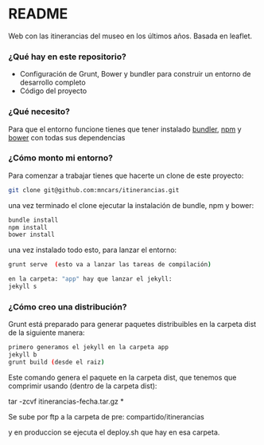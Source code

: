 # README #

Web con las itinerancias del museo en los últimos años. Basada en leaflet.

### ¿Qué hay en este repositorio? ###

* Configuración de Grunt, Bower y bundler para construir un entorno de desarrollo completo
* Código del proyecto

### ¿Qué necesito? ###

Para que el entorno funcione tienes que tener instalado [bundler](http://bundler.io/), [npm](https://www.npmjs.org/)
y [bower](http://bower.io/) con todas sus dependencias

### ¿Cómo monto mi entorno? ###

Para comenzar a trabajar tienes que hacerte un clone de este proyecto:
~~~~~~~~~~~~~~~~~~~~~~~~~~~~ .bash
git clone git@github.com:mncars/itinerancias.git
~~~~~~~~~~~~~~~~~~~~~~~~~~~~

una vez terminado el clone ejecutar la instalación de bundle, npm y bower:

~~~~~~~~~~~~~~~~~~~~~~~~~~~~ .bash
bundle install
npm install
bower install
~~~~~~~~~~~~~~~~~~~~~~~~~~~~

una vez instalado todo esto, para lanzar el entorno:
~~~~~~~~~~~~~~~~~~~~~~~~~~~~ .bash
grunt serve  (esto va a lanzar las tareas de compilación)

en la carpeta: "app" hay que lanzar el jekyll:
jekyll s
~~~~~~~~~~~~~~~~~~~~~~~~~~~~


### ¿Cómo creo una distribución? ###

Grunt está preparado para generar paquetes distribuibles en la carpeta dist de la siguiente manera:

~~~~~~~~~~~~~~~~~~~~~~~~~~~~ .bash
primero generamos el jekyll en la carpeta app
jekyll b
grunt build (desde el raiz)
~~~~~~~~~~~~~~~~~~~~~~~~~~~~

Este comando genera el paquete en la carpeta dist, que tenemos que comprimir usando (dentro de la carpeta dist):

tar -zcvf itinerancias-fecha.tar.gz *

Se sube por ftp a la carpeta de pre: compartido/itinerancias

y en produccion se ejecuta el deploy.sh que hay en esa carpeta.






